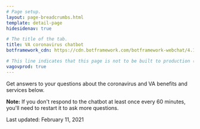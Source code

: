 ```yaml
---
# Page setup.
layout: page-breadcrumbs.html
template: detail-page
hidesidenav: true

# The title of the tab.
title: VA coronavirus chatbot
botframework_cdn: https://cdn.botframework.com/botframework-webchat/4.11.0/webchat-es5.js

# This line indicates that this page is not to be built to production (www.va.gov)
vagovprod: true
---
```

<div class="va-introtext vads-u-margin-bottom--2">
  Get answers to your questions about the coronavirus and VA benefits and services below.
</div>

**Note:** If you don't respond to the chatbot at least once every 60 minutes, you'll need to restart it to ask more questions.

<!--
  The "widget-type" should be registered at
  https://github.com/department-of-veterans-affairs/vets-website/blob/master/src/applications/static-pages/widgetTypes.js>
-->
<div id="webchat" data-widget-type="va-coronavirus-chatbot"></div>
<div class="last-updated usa-content">
  Last updated: <time datetime="2021-02-11">February 11, 2021</time>
</div>

